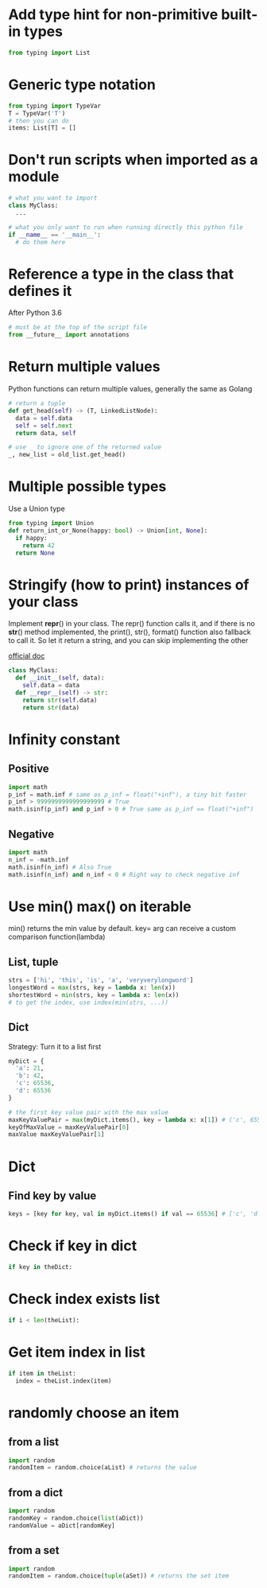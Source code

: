 # Add type hint for non-primitive built-in types

```python
from typing import List
```
# Generic type notation

```python
from typing import TypeVar
T = TypeVar('T')
# then you can do
items: List[T] = []
```
# Don't run scripts when imported as a module

```python
# what you want to import
class MyClass:
  ...

# what you only want to run when running directly this python file
if __name__ == '__main__':
  # do them here
```
# Reference a type in the class that defines it

After Python 3.6
```python
# must be at the top of the script file
from __future__ import annotations
```
# Return multiple values

Python functions can return multiple values, generally the same as Golang
```python
# return a tuple
def get_head(self) -> (T, LinkedListNode):
  data = self.data
  self = self.next
  return data, self

# use _ to ignore one of the returned value
_, new_list = old_list.get_head()
```
# Multiple possible types

Use a Union type
```python
from typing import Union
def return_int_or_None(happy: bool) -> Union[int, None]:
  if happy:
    return 42
  return None
```
# Stringify (how to print) instances of your class 

Implement __repr__() in your class. The repr() function calls it, and if
there is no __str__() method implemented, the print(), str(), format()
function also fallback to call it. So let it return a string, and you
can skip implementing the other

[official doc](https://docs.python.org/3.8/reference/datamodel.html?highlight=__repr__#object.__repr__)

```python
class MyClass:
  def __init__(self, data):
    self.data = data
  def __repr__(self) -> str:
    return str(self.data)
    return str(data)
```

# Infinity constant

## Positive

```python
import math
p_inf = math.inf # same as p_inf = float("+inf"), a tiny bit faster
p_inf > 9999999999999999999 # True
math.isinf(p_inf) and p_inf > 0 # True same as p_inf == float("+inf")
```

## Negative
```python
import math
n_inf = -math.inf
math.isinf(n_inf) # Also True
math.isinf(n_inf) and n_inf < 0 # Right way to check negative inf
```

# Use min() max() on iterable

min() returns the min value by default.
key= arg can receive a custom comparison function(lambda)

## List, tuple

```python
strs = ['hi', 'this', 'is', 'a', 'veryverylongword']
longestWord = max(strs, key = lambda x: len(x))
shortestWord = min(strs, key = lambda x: len(x))
# to get the index, use index(min(strs, ...))
```

## Dict

Strategy: Turn it to a list first

```python
myDict = {
  'a': 21,
  'b': 42,
  'c': 65536,
  'd': 65536
}

# the first key value pair with the max value
maxKeyValuePair = max(myDict.items(), key = lambda x: x[1]) # ('c', 65536)
keyOfMaxValue = maxKeyValuePair[0]
maxValue maxKeyValuePair[1]
```

# Dict

## Find key by value

```python
keys = [key for key, val in myDict.items() if val == 65536] # ['c', 'd']
```

# Check if key in dict

```python
if key in theDict:
```

# Check index exists list

```python
if i < len(theList):
```

# Get item index in list

```python
if item in theList:
  index = theList.index(item)
```

# randomly choose an item

## from a list

```python
import random
randomItem = random.choice(aList) # returns the value
```

## from a dict

```python
import random
randomKey = random.choice(list(aDict))
randomValue = aDict[randomKey]
```

## from a set

```python
import random
randomItem = random.choice(tuple(aSet)) # returns the set item
```